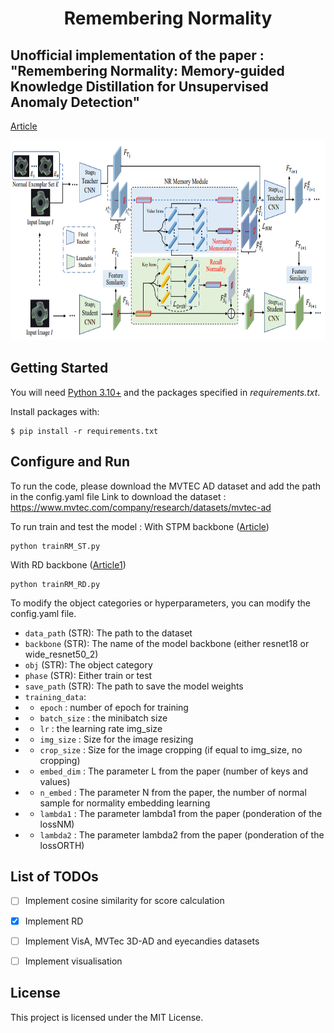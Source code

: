 <p align="center">
  <h1><center> Remembering Normality </center></h1>
</p>

## Unofficial implementation of the paper : "Remembering Normality: Memory-guided Knowledge Distillation for Unsupervised Anomaly Detection"
[Article](https://openaccess.thecvf.com/content/ICCV2023/papers/Gu_Remembering_Normality_Memory-guided_Knowledge_Distillation_for_Unsupervised_Anomaly_Detection_ICCV_2023_paper.pdf) 


<p align="left">
  <img width="700" height="320" src="RememberingNormality.png">
</p>



## Getting Started

You will need [Python 3.10+](https://www.python.org/downloads) and the packages specified in _requirements.txt_.

Install packages with:

```
$ pip install -r requirements.txt
```

## Configure and Run
To run the code, please download the MVTEC AD dataset and add the path in the config.yaml file 
Link to download the dataset : https://www.mvtec.com/company/research/datasets/mvtec-ad 

To run train and test the model : 
With STPM backbone ([Article](https://arxiv.org/pdf/2103.04257v2.pdf))
```
python trainRM_ST.py  
```
With RD backbone ([Article1](https://arxiv.org/pdf/2201.10703.pdf))
```
python trainRM_RD.py  
```

To modify the object categories or hyperparameters, you can modify the config.yaml file.

- `data_path` (STR): The path to the dataset
- `backbone` (STR): The name of the model backbone (either resnet18 or wide_resnet50_2)
- `obj` (STR): The object category
- `phase` (STR): Either train or test
- `save_path` (STR): The path to save the model weights
- `training_data`: 
- - `epoch` : number of epoch for training
- - `batch_size` : the minibatch size
- - `lr` : the learning rate img_size
- - `img_size` : Size for the image resizing
- - `crop_size` : Size for the image cropping (if equal to img_size, no cropping)
- - `embed_dim` : The parameter L from the paper (number of keys and values)
- - `n_embed` : The parameter N from the paper, the number of normal sample for normality embedding learning
- - `lambda1` : The parameter lambda1 from the paper (ponderation of the lossNM)
- - `lambda2` : The parameter lambda2 from the paper (ponderation of the lossORTH)

## List of TODOs

- [ ] Implement cosine similarity for score calculation
- [x] Implement RD
- [ ] Implement VisA, MVTec 3D-AD and eyecandies datasets
- [ ] Implement visualisation


## License

This project is licensed under the MIT License.
